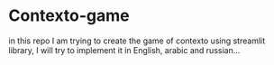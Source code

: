 # Contexto-game
in this repo I am trying to create the game of contexto using streamlit library, I will try to implement it in English, arabic and russian...

